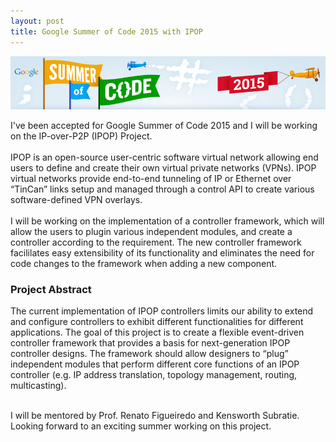 ```yaml
---
layout: post
title: Google Summer of Code 2015 with IPOP
---
```

<p align="center">
  <img src="/img/gsoc15.png" alt="GSoC 2015 Image"/>
</p>

I've been accepted for Google Summer of Code 2015 and I will be working on the IP-over-P2P (IPOP) Project.<br><br>
IPOP is an open-source user-centric software virtual network allowing end users to define and create their own virtual private networks (VPNs). IPOP virtual networks provide end-to-end tunneling of IP or Ethernet over “TinCan” links setup and managed through a control API to create various software-defined VPN overlays.<br><br>
I will be working on the implementation of a controller framework, which will allow the users to plugin various independent modules, and create a controller according to the requirement. The new controller framework facililates easy extensibility of its functionality and eliminates the need for code changes to the framework when adding a new component.

### Project Abstract

The current implementation of IPOP controllers limits our ability to extend and configure controllers to exhibit different functionalities for different applications. The goal of this project is to create a flexible event-driven controller framework that provides a basis for next-generation IPOP controller designs. The framework should allow designers to “plug” independent modules that perform different core functions of an IPOP controller (e.g. IP address translation, topology management, routing, multicasting).

<br>
I will be mentored by Prof. Renato Figueiredo and Kensworth Subratie. Looking forward to an exciting summer working on this project.

